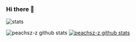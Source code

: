 ### Hi there 👋

![stats](https://github-readme-stats-git-masterrstaa-rickstaa.vercel.app/api?username=peachsz-z&&show_icons=true&theme=dark)

![peachsz-z github stats](https://github-readme-stats.vercel.app/api?username=peachsz-zID&show_icons=true)
[![peachsz-z github stats](https://github-readme-stats.vercel.app/api/top-langs/?username=peachsz-zID&show_icons=true&hide_border=true&title_color=004386&icon_color=004386&layout=compact)](https://github.com/peachsz-z)

<!--
**peachsz-z/peachsz-z** is a ✨ _special_ ✨ repository because its `README.md` (this file) appears on your GitHub profile.

Here are some ideas to get you started:

- 🔭 I’m currently working on ...
- 🌱 I’m currently learning ...
- 👯 I’m looking to collaborate on ...
- 🤔 I’m looking for help with ...
- 💬 Ask me about ...
- 📫 How to reach me: ...
- 😄 Pronouns: ...
- ⚡ Fun fact: ...
-->
